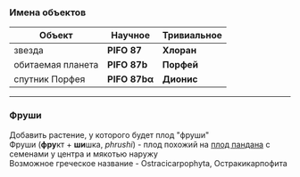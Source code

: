### Имена объектов
| Объект            | Научное             | Тривиальное |
| ----------------- | ------------------- | ----------- |
| звезда            | **PIFO 87**         | **Хлоран**  |
| обитаемая планета | **PIFO 87b**        | **Порфей**  |
| спутник Порфея    | **PIFO 87b&alpha;** | **Дионис**  |

---
### Фруши

Добавить растение, у которого будет плод "фруши"  
Фруши (**фру**кт + **ши**шка, *phrushi*) - плод похожий на [плод пандана](https://commons.wikimedia.org/wiki/File:MV-exot-fruit.jpg#/media/File:MV-exot-fruit.jpg "Ссылка на картинку в вики") с семенами у центра и мякотью наружу  
Возможное греческое название - Ostracicarpophyta, Остракикарпофита